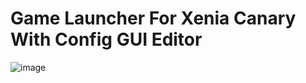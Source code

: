 # Game Launcher For Xenia Canary With Config GUI Editor
![image](https://github.com/JohnWafik/Xenia-Canary-Config-Editor/assets/105707624/3432a338-f652-420d-aece-64e6f28a8a90)
